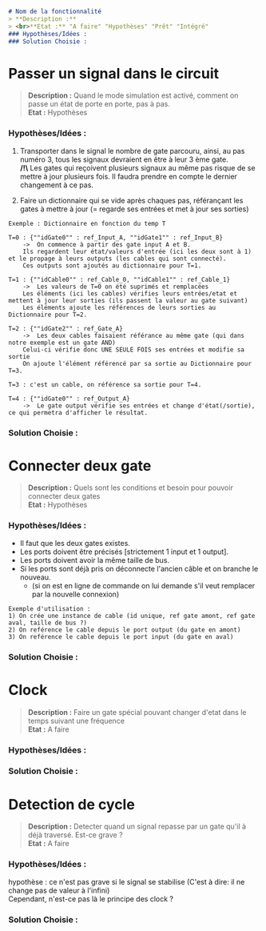 ```md
# Nom de la fonctionnalité
> **Description :**
> <br>**Etat :** "A faire" "Hypothèses" "Prêt" "Intégré"
### Hypothèses/Idées :
### Solution Choisie :
```

# Passer un signal dans le circuit
> **Description :** Quand le mode simulation est activé, comment on passe un état de porte en porte, pas à pas.
> <br>**Etat :** Hypothèses
### Hypothèses/Idées :
1. Transporter dans le signal le nombre de gate parcouru, ainsi, au pas numéro 3, tous les signaux devraient en être à leur 3 ème gate.
<br> **/!\\** Les gates qui reçoivent plusieurs signaux au même pas risque de se mettre à jour plusieurs fois. Il faudra prendre en compte le dernier changement à ce pas.

2. Faire un dictionnaire qui se vide après chaques pas, référançant les gates à mettre à jour (= regarde ses entrées et met à jour ses sorties)
```
Exemple : Dictionnaire en fonction du temp T

T=0 : {""idGate0"" : ref_Input_A, ""idGate1"" : ref_Input_B}
    ->  On commence à partir des gate input A et B.
    Ils regardent leur état/valeurs d'entrée (ici les deux sont à 1) et le propage à leurs outputs (les cables qui sont connecté).
    Ces outputs sont ajoutés au dictionnaire pour T=1.

T=1 : {""idCable0"" : ref_Cable_0, ""idCable1"" : ref_Cable_1}
    ->  Les valeurs de T=0 on été suprimés et remplacées
    Les éléments (ici les cables) vérifies leurs entrées/etat et mettent à jour leur sorties (ils passent la valeur au gate suivant)
    Les éléments ajoute les références de leurs sorties au Dictionnaire pour T=2.

T=2 : {""idGate2"" : ref_Gate_A}
    ->  Les deux cables faisaient référance au même gate (qui dans notre exemple est un gate AND)
    Celui-ci vérifie donc UNE SEULE FOIS ses entrées et modifie sa sortie
    On ajoute l'élément référencé par sa sortie au Dictionnaire pour T=3.

T=3 : c'est un cable, on référence sa sortie pour T=4.

T=4 : {""idGate0"" : ref_Output_A}
    ->  Le gate output vérifie ses entrées et change d'état(/sortie), ce qui permetra d'afficher le résultat.
```
### Solution Choisie :

# Connecter deux gate
> **Description :** Quels sont les conditions et besoin pour pouvoir connecter deux gates
> <br> **Etat :** Hypothèses
### Hypothèses/Idées :
* Il faut que les deux gates existes.
* Les ports doivent être précisés [strictement 1 input et 1 output].
* Les ports doivent avoir la même taille de bus.
* Si les ports sont déjà pris on déconnecte l'ancien câble et on branche le nouveau.
  * (si on est en ligne de commande on lui demande s'il veut remplacer par la nouvelle connexion)

```
Exemple d'utilisation :
1) On crée une instance de cable (id unique, ref gate amont, ref gate aval, taille de bus ?)
2) On reférence le cable depuis le port output (du gate en amont)
3) On reférence le cable depuis le port input (du gate en aval)
```

### Solution Choisie :

# Clock
> **Description :** Faire un gate spécial pouvant changer d'etat dans le temps suivant une fréquence
> <br>**Etat :** A faire
### Hypothèses/Idées :
### Solution Choisie :

# Detection de cycle
> **Description :** Detecter quand un signal repasse par un gate qu'il à déjà traversé. Est-ce grave ?
> <br>**Etat :** A faire
### Hypothèses/Idées :
hypothèse : ce n'est pas grave si le signal se stabilise (C'est à dire: il ne change pas de valeur à l'infini)
<br>Cependant, n'est-ce pas là le principe des clock ?

### Solution Choisie :
